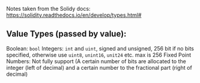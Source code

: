 Notes taken from the Solidy docs: https://solidity.readthedocs.io/en/develop/types.html#

## Value Types (passed by value):
Boolean: `bool`
Integers: `int` and `uint`, signed and unsigned, 256 bit if no bits specified, otherwise use `uint8`, `unint16`, `unit24` etc. max is 256
Fixed Point Numbers: Not fully support (A certain number of bits are allocated to the integer (left of decimal) and a certain number to the fractional part (right of decimal)

